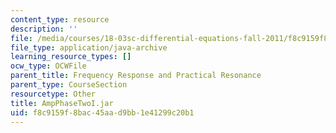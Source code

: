 ```yaml
---
content_type: resource
description: ''
file: /media/courses/18-03sc-differential-equations-fall-2011/f8c9159f8bac45aad9bb1e41299c20b1_AmpPhaseTwoI.jar
file_type: application/java-archive
learning_resource_types: []
ocw_type: OCWFile
parent_title: Frequency Response and Practical Resonance
parent_type: CourseSection
resourcetype: Other
title: AmpPhaseTwoI.jar
uid: f8c9159f-8bac-45aa-d9bb-1e41299c20b1
---
```

